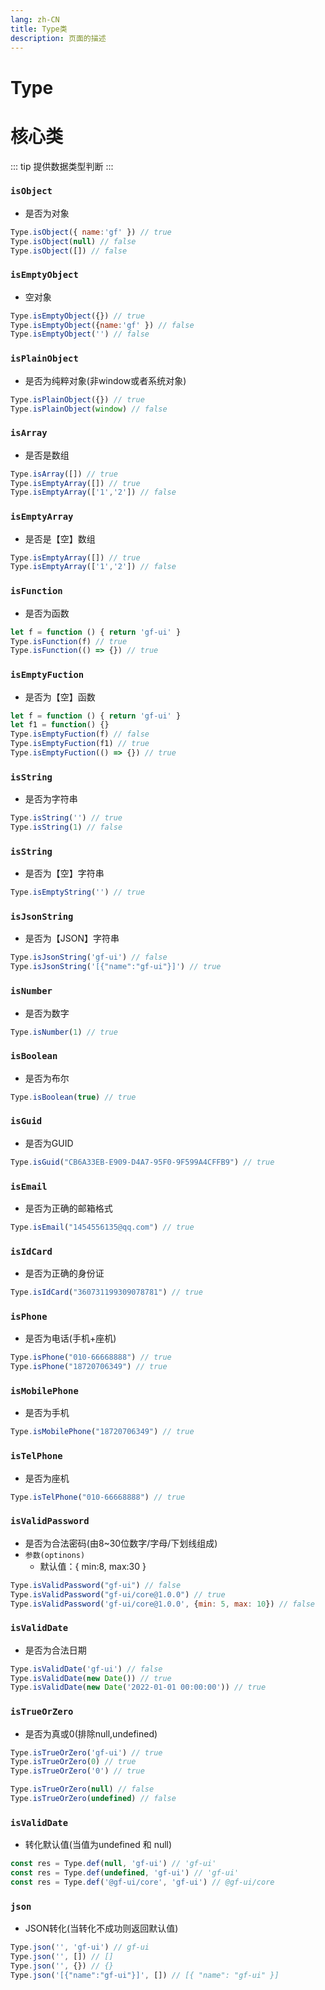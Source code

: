 ```yaml
---
lang: zh-CN
title: Type类
description: 页面的描述
---
```


# Type
# 核心类
::: tip 提供数据类型判断
:::

### `isObject` 

- 是否为对象
```js
Type.isObject({ name:'gf' }) // true
Type.isObject(null) // false
Type.isObject([]) // false
```
### `isEmptyObject` 
- 空对象
```js
Type.isEmptyObject({}) // true
Type.isEmptyObject({name:'gf' }) // false
Type.isEmptyObject('') // false
```
### `isPlainObject` 
- 是否为纯粹对象(非window或者系统对象)
```js
Type.isPlainObject({}) // true
Type.isPlainObject(window) // false
```
### `isArray` 
- 是否是数组
```js
Type.isArray([]) // true
Type.isEmptyArray([]) // true
Type.isEmptyArray(['1','2']) // false
```
### `isEmptyArray` 
- 是否是【空】数组
```js
Type.isEmptyArray([]) // true
Type.isEmptyArray(['1','2']) // false
```
### `isFunction` 
- 是否为函数
```js
let f = function () { return 'gf-ui' }
Type.isFunction(f) // true
Type.isFunction(() => {}) // true
```
### `isEmptyFuction` 
- 是否为【空】函数
```js
let f = function () { return 'gf-ui' }
let f1 = function() {}
Type.isEmptyFuction(f) // false
Type.isEmptyFuction(f1) // true
Type.isEmptyFuction(() => {}) // true
```
### `isString` 
- 是否为字符串
```js
Type.isString('') // true
Type.isString(1) // false
```
### `isString` 
- 是否为【空】字符串
```js
Type.isEmptyString('') // true
```

### `isJsonString` 
- 是否为【JSON】字符串
```js
Type.isJsonString('gf-ui') // false
Type.isJsonString('[{"name":"gf-ui"}]') // true
```

### `isNumber` 
- 是否为数字
```js
Type.isNumber(1) // true
```
### `isBoolean` 
- 是否为布尔
```js
Type.isBoolean(true) // true
```
### `isGuid` 
- 是否为GUID
```js
Type.isGuid("CB6A33EB-E909-D4A7-95F0-9F599A4CFFB9") // true
```
### `isEmail` 
- 是否为正确的邮箱格式
```js
Type.isEmail("1454556135@qq.com") // true
```
### `isIdCard` 
- 是否为正确的身份证
```js
Type.isIdCard("360731199309078781") // true
```
### `isPhone` 
- 是否为电话(手机+座机)
```js
Type.isPhone("010-66668888") // true
Type.isPhone("18720706349") // true
```
### `isMobilePhone` 
- 是否为手机
```js
Type.isMobilePhone("18720706349") // true
```

### `isTelPhone` 
- 是否为座机
```js
Type.isTelPhone("010-66668888") // true
```
### `isValidPassword` 
- 是否为合法密码(由8~30位数字/字母/下划线组成)
- `参数(optinons)`
    - 默认值：{ min:8, max:30 }
```js
Type.isValidPassword("gf-ui") // false
Type.isValidPassword("gf-ui/core@1.0.0") // true
Type.isValidPassword('gf-ui/core@1.0.0', {min: 5, max: 10}) // false
```

### `isValidDate` 
- 是否为合法日期
```js
Type.isValidDate('gf-ui') // false
Type.isValidDate(new Date()) // true
Type.isValidDate(new Date('2022-01-01 00:00:00')) // true
```
### `isTrueOrZero` 
- 是否为真或0(排除null,undefined)
```js
Type.isTrueOrZero('gf-ui') // true
Type.isTrueOrZero(0) // true
Type.isTrueOrZero('0') // true

Type.isTrueOrZero(null) // false
Type.isTrueOrZero(undefined) // false
```

### `isValidDate` 
- 转化默认值(当值为undefined 和 null)
```js
const res = Type.def(null, 'gf-ui') // 'gf-ui'
const res = Type.def(undefined, 'gf-ui') // 'gf-ui'
const res = Type.def('@gf-ui/core', 'gf-ui') // @gf-ui/core
```

### `json` 
- JSON转化(当转化不成功则返回默认值)
```js
Type.json('', 'gf-ui') // gf-ui
Type.json('', []) // []
Type.json('', {}) // {}
Type.json('[{"name":"gf-ui"}]', []) // [{ "name": "gf-ui" }]
```